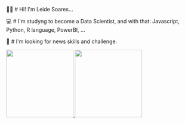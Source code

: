 👩‍💻 # Hi! I'm Leide Soares...

💻 # I'm studyng to become a Data Scientist, and with that: Javascript, Python, R language, PowerBI, ...

🔎 # I'm looking for news skills and challenge.


<div>
  <a href = "https://www.linkedin.com/in/marileidesoaressilva/">
  <img height="180cm" src="https://github-readme-stats.vercel.app/api?username=MarileideSoaresSilva&theme=dark&show_icons=true">
  <img height="180cm" src="https://github-readme-stats.vercel.app/api/top-langs/?username=MarileideSoaresSilva-compact&langs_count-4&theme=dark&show_icons=true">
</div>
